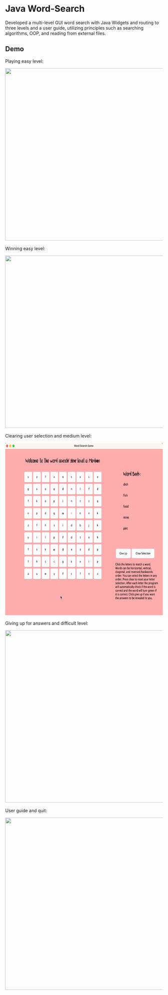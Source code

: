 # Java Word-Search

Developed a multi-level GUI word search with Java Widgets and routing to three levels and a user guide, utilizing principles such as searching algorithms, OOP, and reading from external files.

 ## Demo 

Playing easy level:

<img src="easy-sample.gif" width="650" height="550"/>

Winning easy level: 

<img src="win-easy.gif" width="650" height="550"/>

Clearing user selection and medium level:

<img src="clear-and-medium.gif" width="650" height="550"/>

Giving up for answers and difficult level:

<img src="difficult-giveup.gif" width="650" height="550"/>

User guide and quit:

<img src="user-guide.gif" width="750" height="550"/>
